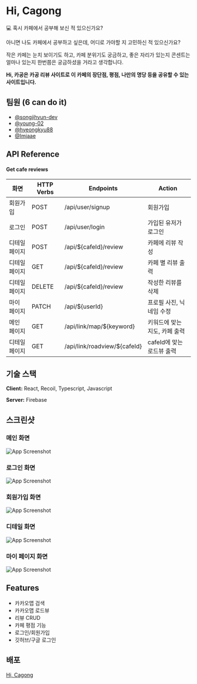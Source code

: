 # Hi, Cagong

💻 혹시 카페에서 공부해 보신 적 있으신가요?

아니면 나도 카페에서 공부하고 싶은데, 어디로 가야할 지 고민하신 적 있으신가요?

작은 카페는 눈치 보이기도 하고, 카페 분위기도 궁금하고, 좋은 자리가 있는지 콘센트는 얼마나 있는지 한번쯤은 궁금하셨을 거라고 생각합니다.

**Hi, 카공은 카공 리뷰 사이트로 이 카페의 장단점, 평점, 나만의 명당 등을 공유할 수 있는 사이트입니다.**

## 팀원 (6 can do it)

- [@songjihyun-dev](https://www.github.com/songjihyun-dev)
- [@young-02](https://www.github.com/young-02)
- [@hyeongkyu88](https://www.github.com/hyeongkyu88)
- [@Imjaae](https://www.github.com/Imjaae)

## API Reference

#### Get cafe reviews

| 화면          | HTTP Verbs | Endpoints                    | Action                        |
| ------------- | ---------- | ---------------------------- | ----------------------------- |
| 회원가입      | POST       | /api/user/signup             | 회원가입                      |
| 로그인        | POST       | /api/user/login              | 가입된 유저가 로그인          |
| 디테일 페이지 | POST       | /api/${cafeId}/review        | 카페에 리뷰 작성              |
| 디테일 페이지 | GET        | /api/${cafeId}/review        | 카페 별 리뷰 출력             |
| 디테일 페이지 | DELETE     | /api/${cafeId}/review        | 작성한 리뷰를 삭제            |
| 마이 페이지   | PATCH      | /api/${userId}               | 프로필 사진, 닉네임 수정      |
| 메인 페이지   | GET        | /api/link/map/${keyword}     | 키워드에 맞는 지도, 카페 출력 |
| 디테일 페이지 | GET        | /api/link/roadview/${cafeId} | cafeId에 맞는 로드뷰 출력     |

## 기술 스택

**Client:** React, Recoil, Typescript, Javascript

**Server:** Firebase

## 스크린샷

### 메인 화면

![App Screenshot]('/public/img/hi-cagong-main.gif)

### 로그인 화면

![App Screenshot](https://via.placeholder.com/468x300?text=App+Screenshot+Here)

### 회원가입 화면

![App Screenshot](https://via.placeholder.com/468x300?text=App+Screenshot+Here)

### 디테일 화면

![App Screenshot](https://via.placeholder.com/468x300?text=App+Screenshot+Here)

### 마이 페이지 화면

![App Screenshot](https://via.placeholder.com/468x300?text=App+Screenshot+Here)

## Features

- 카카오맵 검색
- 카카오맵 로드뷰
- 리뷰 CRUD
- 카페 평점 기능
- 로그인/회원가입
- 깃허브/구글 로그인

## 배포

[Hi, Cagong](hi-cagong.vercel.app)
